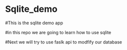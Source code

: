 # Sqlite_demo

#This is the sqlite demo app

#in this repo we are going to learn how to use sqlite

#Next we will try to use faslk api to modfify our database
